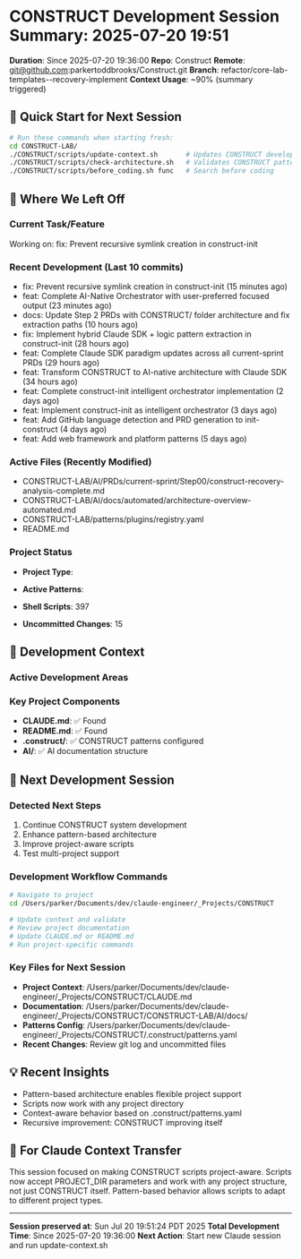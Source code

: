 # CONSTRUCT Development Session Summary: 2025-07-20 19:51
**Duration**: Since 2025-07-20 19:36:00
**Repo**: Construct
**Remote**: git@github.com:parkertoddbrooks/Construct.git
**Branch**: refactor/core-lab-templates--recovery-implement
**Context Usage**: ~90% (summary triggered)

## 🎯 Quick Start for Next Session
```bash
# Run these commands when starting fresh:
cd CONSTRUCT-LAB/
./CONSTRUCT/scripts/update-context.sh       # Updates CONSTRUCT development context
./CONSTRUCT/scripts/check-architecture.sh   # Validates CONSTRUCT patterns
./CONSTRUCT/scripts/before_coding.sh func   # Search before coding
```

## 📍 Where We Left Off

### Current Task/Feature
Working on: fix: Prevent recursive symlink creation in construct-init

### Recent Development (Last 10 commits)
- fix: Prevent recursive symlink creation in construct-init (15 minutes ago)
- feat: Complete AI-Native Orchestrator with user-preferred focused output (23 minutes ago)
- docs: Update Step 2 PRDs with CONSTRUCT/ folder architecture and fix extraction paths (10 hours ago)
- fix: Implement hybrid Claude SDK + logic pattern extraction in construct-init (28 hours ago)
- feat: Complete Claude SDK paradigm updates across all current-sprint PRDs (29 hours ago)
- feat: Transform CONSTRUCT to AI-native architecture with Claude SDK (34 hours ago)
- feat: Complete construct-init intelligent orchestrator implementation (2 days ago)
- feat: Implement construct-init as intelligent orchestrator (3 days ago)
- feat: Add GitHub language detection and PRD generation to init-construct (4 days ago)
- feat: Add web framework and platform patterns (5 days ago)

### Active Files (Recently Modified)
- CONSTRUCT-LAB/AI/PRDs/current-sprint/Step00/construct-recovery-analysis-complete.md
- CONSTRUCT-LAB/AI/docs/automated/architecture-overview-automated.md
- CONSTRUCT-LAB/patterns/plugins/registry.yaml
- README.md

### Project Status
- **Project Type**: 
- **Active Patterns**: 
- **Shell Scripts**:      397



- **Uncommitted Changes**:       15

## 🔧 Development Context

### Active Development Areas


### Key Project Components
- **CLAUDE.md**: ✅ Found
- **README.md**: ✅ Found
- **.construct/**: ✅ CONSTRUCT patterns configured
- **AI/**: ✅ AI documentation structure

## 🚀 Next Development Session

### Detected Next Steps
1. Continue CONSTRUCT system development
2. Enhance pattern-based architecture
3. Improve project-aware scripts
4. Test multi-project support

### Development Workflow Commands
```bash
# Navigate to project
cd /Users/parker/Documents/dev/claude-engineer/_Projects/CONSTRUCT

# Update context and validate
# Review project documentation
# Update CLAUDE.md or README.md
# Run project-specific commands
```

### Key Files for Next Session
- **Project Context**: /Users/parker/Documents/dev/claude-engineer/_Projects/CONSTRUCT/CLAUDE.md
- **Documentation**: /Users/parker/Documents/dev/claude-engineer/_Projects/CONSTRUCT/CONSTRUCT-LAB/AI/docs/
- **Patterns Config**: /Users/parker/Documents/dev/claude-engineer/_Projects/CONSTRUCT/.construct/patterns.yaml
- **Recent Changes**: Review git log and uncommitted files

## 💡 Recent Insights
- Pattern-based architecture enables flexible project support
- Scripts now work with any project directory
- Context-aware behavior based on .construct/patterns.yaml
- Recursive improvement: CONSTRUCT improving itself

## 🤖 For Claude Context Transfer
This session focused on making CONSTRUCT scripts project-aware. Scripts now accept PROJECT_DIR parameters and work with any project structure, not just CONSTRUCT itself. Pattern-based behavior allows scripts to adapt to different project types.

---
**Session preserved at**: Sun Jul 20 19:51:24 PDT 2025
**Total Development Time**: Since 2025-07-20 19:36:00
**Next Action**: Start new Claude session and run update-context.sh
